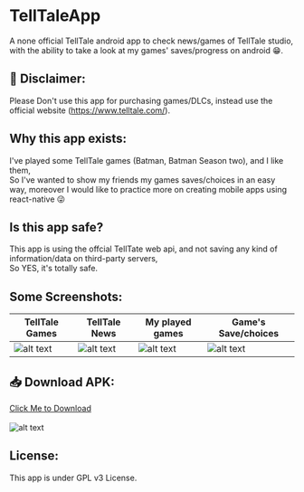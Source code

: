 # TellTaleApp
A none official TellTale android app to check news/games of TellTale studio, with the ability to take a look at my games' saves/progress on android 😁.

## 📢 Disclaimer:
Please Don't use this app for purchasing games/DLCs, instead use the official website (https://www.telltale.com/).

## Why this app exists:
I've played some TellTale games (Batman, Batman Season two), and I like them,<br>
So I've wanted to show my friends my games saves/choices in an easy way,
moreover I would like to practice more on creating mobile apps using react-native 😜

## Is this app safe?
This app is using the offcial TellTate web api, and not saving any kind of information/data on third-party servers,<br>
So YES, it's totally safe.

## Some Screenshots:

| TellTale Games | TellTale News | My played games | Game's Save/choices |
| ------------------- | ------------------- | ------------------- | ------------------- |
| ![alt text](https://imgur.com/mncZx3o.png) | ![alt text](https://imgur.com/YX14o4c.png) | ![alt text](https://imgur.com/JtHQyAp.png) | ![alt text](https://imgur.com/Dr7IG6b.png) |

## 📥 Download APK:
[Click Me to Download](https://github.com/medram/TellTaleApp/raw/master/TellTale.apk)<br><br>
![alt text](https://imgur.com/0LypKgB.png)

## License:
This app is under GPL v3 License.
